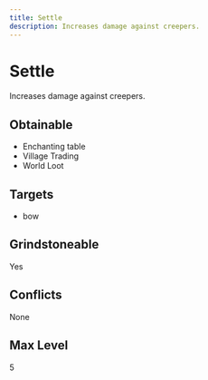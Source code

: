 ```yaml
---
title: Settle
description: Increases damage against creepers.
---
```

# Settle
Increases damage against creepers.
## Obtainable
- Enchanting table
- Village Trading
- World Loot
## Targets
- bow
## Grindstoneable
Yes
## Conflicts
None
## Max Level
5
